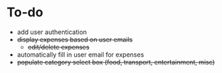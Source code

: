 # To-do
- add user authentication
- ~~display expenses based on user emails~~
	- ~~edit/delete expenses~~
- automatically fill in user email for expenses
- ~~populate category select box (food, transport, entertainment, misc)~~
